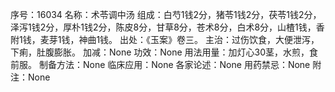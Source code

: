 序号：16034
名称：术苓调中汤
组成：白芍1钱2分，猪苓1钱2分，茯苓1钱2分，泽泻1钱2分，厚朴1钱2分，陈皮8分，甘草8分，苍术8分，白术8分，山楂1钱，香附1钱，麦芽1钱，神曲1钱。
出处：《玉案》卷三。
主治：过伤饮食，大便泄泻，下痢，肚腹膨胀。
加减：None
功效：None
用法用量：加灯心30茎，水煎，食前服。
制备方法：None
临床应用：None
各家论述：None
用药禁忌：None
附注：None
